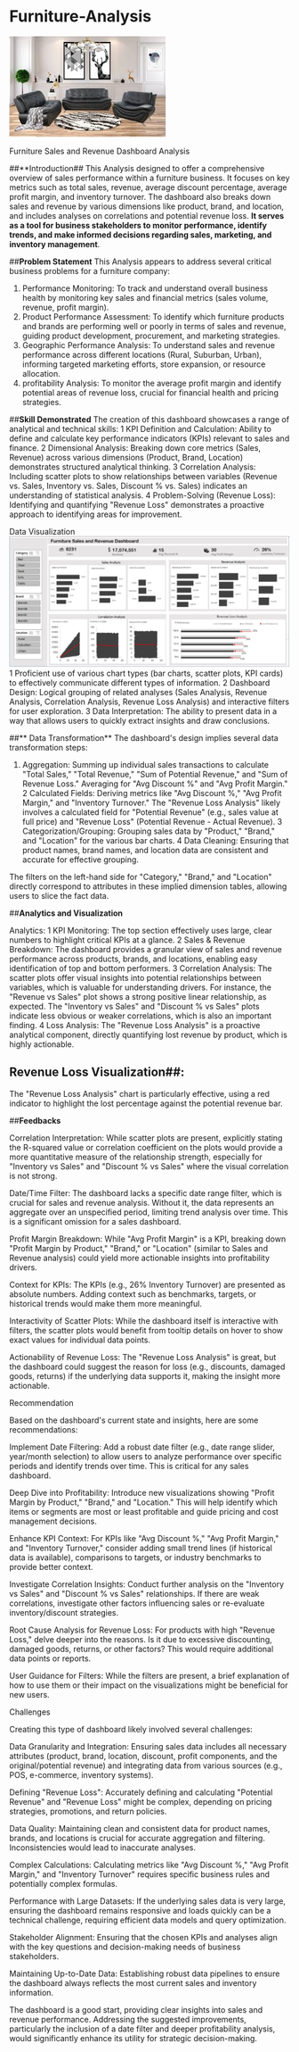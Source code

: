   # Furniture-Analysis
  ![](furniture_intro.jpg)
  
  Furniture Sales and Revenue Dashboard Analysis
  
  ##**Introduction##
  This Analysis designed to offer a comprehensive overview of sales performance within a furniture business. It focuses on key metrics such as total sales, revenue, average discount percentage, average profit margin, and inventory turnover. The dashboard also breaks down sales and revenue by various dimensions like product, brand, and location, and includes analyses on correlations and potential revenue loss. **It serves as a tool for business stakeholders to monitor performance, identify trends, and make informed decisions regarding sales, marketing, and inventory management**.
  
  ##**Problem Statement**
  This Analysis appears to address several critical business problems for a furniture company:
  1.  Performance Monitoring: To track and understand overall business health by monitoring key sales and financial metrics (sales volume, revenue, profit margin).
  2.  Product Performance Assessment: To identify which furniture products and brands are performing well or poorly in terms of sales and revenue, guiding product development, procurement, and marketing strategies.
  3.  Geographic Performance Analysis: To understand sales and revenue performance across different locations (Rural, Suburban, Urban), informing targeted marketing efforts, store expansion, or resource allocation.
  4.  profitability Analysis: To monitor the average profit margin and identify potential areas of revenue loss, crucial for financial health and pricing strategies.
  
  ##**Skill Demonstrated**
  The creation of this dashboard showcases a range of analytical and technical skills:
  1  KPI Definition and Calculation: Ability to define and calculate key performance indicators (KPIs) relevant to sales and finance.
  2  Dimensional Analysis: Breaking down core metrics (Sales, Revenue) across various dimensions (Product, Brand, Location) demonstrates structured analytical thinking.
  3  Correlation Analysis: Including scatter plots to show relationships between variables (Revenue vs. Sales, Inventory vs. Sales, Discount % vs. Sales) indicates an understanding of statistical analysis.
    4  Problem-Solving (Revenue Loss): Identifying and quantifying "Revenue Loss" demonstrates a proactive approach to identifying areas for improvement.
  
  Data Visualization
   ![](FURNITURE_ANALYSIS.PNG)
  1  Proficient use of various chart types (bar charts, scatter plots, KPI cards) to effectively communicate different types of information.
  2  Dashboard Design: Logical grouping of related analyses (Sales Analysis, Revenue Analysis, Correlation Analysis, Revenue Loss Analysis) and interactive filters for user exploration.
  3  Data Interpretation: The ability to present data in a way that allows users to quickly extract insights and draw conclusions.
  
 ##** Data Transformation**
  The dashboard's design implies several data transformation steps:
  
  1.  Aggregation: Summing up individual sales transactions to calculate "Total Sales," "Total Revenue," "Sum of Potential Revenue," and "Sum of Revenue Loss." Averaging for "Avg Discount %" and "Avg Profit Margin."
  2  Calculated Fields: Deriving metrics like "Avg Discount %," "Avg Profit Margin," and "Inventory Turnover." The "Revenue Loss Analysis" likely involves a calculated field for "Potential Revenue" (e.g., sales value at full price) and "Revenue Loss" (Potential Revenue - Actual Revenue).
  3  Categorization/Grouping: Grouping sales data by "Product," "Brand," and "Location" for the various bar charts.
  4  Data Cleaning: Ensuring that product names, brand names, and location data are consistent and accurate for effective grouping.
  
   
  The filters on the left-hand side for "Category," "Brand," and "Location" directly correspond to attributes in these implied dimension tables, allowing users to slice the fact data.
  
  ##**Analytics and Visualization**
  
  Analytics:
  1  KPI Monitoring: The top section effectively uses large, clear numbers to highlight critical KPIs at a glance.
  2  Sales & Revenue Breakdown: The dashboard provides a granular view of sales and revenue performance across products, brands, and locations, enabling easy identification of top and bottom performers.
  3  Correlation Analysis: The scatter plots offer visual insights into potential relationships between variables, which is valuable for understanding drivers. For instance, the "Revenue vs Sales" plot shows a strong positive linear relationship, as expected. The "Inventory vs Sales" and "Discount % vs Sales" plots indicate less obvious or weaker correlations, which is also an important finding.
  4  Loss Analysis: The "Revenue Loss Analysis" is a proactive analytical component, directly quantifying lost revenue by product, which is highly actionable.
  
 ## Revenue Loss Visualization##:
  The "Revenue Loss Analysis" chart is particularly effective, using a red indicator to highlight the lost percentage against the potential revenue bar.
  
  ##**Feedbacks**
  
  Correlation Interpretation: While scatter plots are present, explicitly stating the R-squared value or correlation coefficient on the plots would provide a more quantitative measure of the relationship strength, especially for "Inventory vs Sales" and "Discount % vs Sales" where the visual correlation is not strong.
  
  Date/Time Filter: The dashboard lacks a specific date range filter, which is crucial for sales and revenue analysis. Without it, the data represents an aggregate over an unspecified period, limiting trend analysis over time. This is a significant omission for a sales dashboard.
  
  Profit Margin Breakdown: While "Avg Profit Margin" is a KPI, breaking down "Profit Margin by Product," "Brand," or "Location" (similar to Sales and Revenue analysis) could yield more actionable insights into profitability drivers.
  
  Context for KPIs: The KPIs (e.g., 26% Inventory Turnover) are presented as absolute numbers. Adding context such as benchmarks, targets, or historical trends would make them more meaningful.
  
  Interactivity of Scatter Plots: While the dashboard itself is interactive with filters, the scatter plots would benefit from tooltip details on hover to show exact values for individual data points.
  
  Actionability of Revenue Loss: The "Revenue Loss Analysis" is great, but the dashboard could suggest the reason for loss (e.g., discounts, damaged goods, returns) if the underlying data supports it, making the insight more actionable.
  
  Recommendation
  
  Based on the dashboard's current state and insights, here are some recommendations:
  
  Implement Date Filtering: Add a robust date filter (e.g., date range slider, year/month selection) to allow users to analyze performance over specific periods and identify trends over time. This is critical for any sales dashboard.
  
  Deep Dive into Profitability: Introduce new visualizations showing "Profit Margin by Product," "Brand," and "Location." This will help identify which items or segments are most or least profitable and guide pricing and cost management decisions.
  
  Enhance KPI Context: For KPIs like "Avg Discount %," "Avg Profit Margin," and "Inventory Turnover," consider adding small trend lines (if historical data is available), comparisons to targets, or industry benchmarks to provide better context.
  
  Investigate Correlation Insights: Conduct further analysis on the "Inventory vs Sales" and "Discount % vs Sales" relationships. If there are weak correlations, investigate other factors influencing sales or re-evaluate inventory/discount strategies.
  
  Root Cause Analysis for Revenue Loss: For products with high "Revenue Loss," delve deeper into the reasons. Is it due to excessive discounting, damaged goods, returns, or other factors? This would require additional data points or reports.
  
  User Guidance for Filters: While the filters are present, a brief explanation of how to use them or their impact on the visualizations might be beneficial for new users.
  
  Challenges
  
  Creating this type of dashboard likely involved several challenges:
  
  Data Granularity and Integration: Ensuring sales data includes all necessary attributes (product, brand, location, discount, profit components, and the original/potential revenue) and integrating data from various sources (e.g., POS, e-commerce, inventory systems).
  
  Defining "Revenue Loss": Accurately defining and calculating "Potential Revenue" and "Revenue Loss" might be complex, depending on pricing strategies, promotions, and return policies.
  
  Data Quality: Maintaining clean and consistent data for product names, brands, and locations is crucial for accurate aggregation and filtering. Inconsistencies would lead to inaccurate analyses.
  
  Complex Calculations: Calculating metrics like "Avg Discount %," "Avg Profit Margin," and "Inventory Turnover" requires specific business rules and potentially complex formulas.
  
  Performance with Large Datasets: If the underlying sales data is very large, ensuring the dashboard remains responsive and loads quickly can be a technical challenge, requiring efficient data models and query optimization.
  
  Stakeholder Alignment: Ensuring that the chosen KPIs and analyses align with the key questions and decision-making needs of business stakeholders.
  
  Maintaining Up-to-Date Data: Establishing robust data pipelines to ensure the dashboard always reflects the most current sales and inventory information.
  
  The dashboard is a good start, providing clear insights into sales and revenue performance. Addressing the suggested improvements, particularly the inclusion of a date filter and deeper profitability analysis, would significantly enhance its utility for strategic decision-making.
